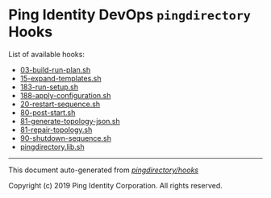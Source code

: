 
# Ping Identity DevOps `pingdirectory` Hooks
List of available hooks:
* [03-build-run-plan.sh](03-build-run-plan.sh.md)
* [15-expand-templates.sh](15-expand-templates.sh.md)
* [183-run-setup.sh](183-run-setup.sh.md)
* [188-apply-configuration.sh](188-apply-configuration.sh.md)
* [20-restart-sequence.sh](20-restart-sequence.sh.md)
* [80-post-start.sh](80-post-start.sh.md)
* [81-generate-topology-json.sh](81-generate-topology-json.sh.md)
* [81-repair-topology.sh](81-repair-topology.sh.md)
* [90-shutdown-sequence.sh](90-shutdown-sequence.sh.md)
* [pingdirectory.lib.sh](pingdirectory.lib.sh.md)

---
This document auto-generated from _[pingdirectory/hooks](https://github.com/pingidentity/pingidentity-docker-builds/blob/master/pingdirectory/hooks)_

Copyright (c)  2019 Ping Identity Corporation. All rights reserved.
